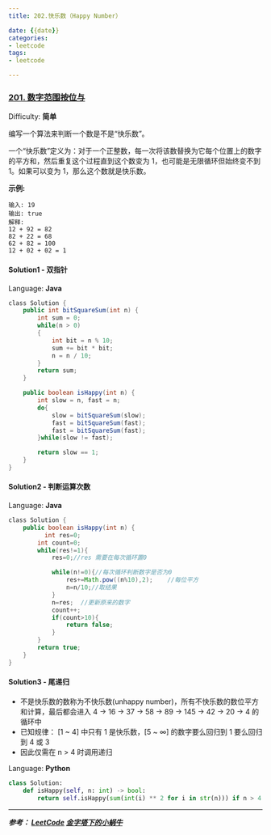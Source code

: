 ```yaml
---
title: 202.快乐数（Happy Number）

date: {{date}}
categories:
- leetcode
tags:
- leetcode

---
```

### [201\. 数字范围按位与](https://leetcode-cn.com/problems/happy-number/)

Difficulty: **简单**


编写一个算法来判断一个数是不是“快乐数”。

一个“快乐数”定义为：对于一个正整数，每一次将该数替换为它每个位置上的数字的平方和，然后重复这个过程直到这个数变为 1，也可能是无限循环但始终变不到 1。如果可以变为 1，那么这个数就是快乐数。

**示例:**

```
输入: 19
输出: true
解释:
12 + 92 = 82
82 + 22 = 68
62 + 82 = 100
12 + 02 + 02 = 1
```


#### Solution1 - 双指针

Language: **Java**

```java
​class Solution {
    public int bitSquareSum(int n) {
        int sum = 0;
        while(n > 0)
        {
            int bit = n % 10;
            sum += bit * bit;
            n = n / 10;
        }
        return sum;
    }

    public boolean isHappy(int n) {
        int slow = n, fast = n;
        do{
            slow = bitSquareSum(slow);
            fast = bitSquareSum(fast);
            fast = bitSquareSum(fast);
        }while(slow != fast);

        return slow == 1;
    }
}
```

#### Solution2 - 判断运算次数

Language: **Java**

```java
​class Solution {
    public boolean isHappy(int n) {
          int res=0;
        int count=0;
        while(res!=1){
            res=0;//res 需要在每次循环置0

            while(n!=0){//每次循环判断数字是否为0
                res+=Math.pow((n%10),2);    //每位平方
                n=n/10;//取结果
            }
            n=res;  //更新原来的数字
            count++;
            if(count>10){
                return false;
            }
        }
        return true;
    }
}
```

#### Solution3 - 尾递归
- 不是快乐数的数称为不快乐数(unhappy number)，所有不快乐数的数位平方和计算，最后都会进入 4 → 16 → 37 → 58 → 89 → 145 → 42 → 20 → 4 的循环中
- 已知规律： [1 ~ 4] 中只有 1 是快乐数，[5 ~ ∞] 的数字要么回归到 1 要么回归到 4 或 3
- 因此仅需在 n > 4 时调用递归

Language: **Python**

```python
class Solution:
    def isHappy(self, n: int) -> bool:
        return self.isHappy(sum(int(i) ** 2 for i in str(n))) if n > 4 else n == 1

```

---
***参考：
[LeetCode](https://leetcode-cn.com/problems/happy-number/)
[金字塔下的小蜗牛](https://leetcode-cn.com/problems/happy-number/solution/shi-yong-kuai-man-zhi-zhen-si-xiang-zhao-chu-xun-h/)***
